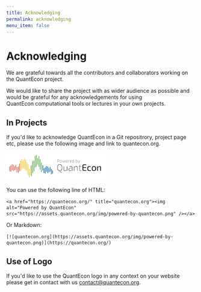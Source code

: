 ```yaml
---
title: Acknowledging
permalink: acknowledging
menu_item: false
---
```

# Acknowledging

We are grateful towards all the contributors and collaborators working on the QuantEcon project.

We would like to share the project with as wider audience as possible and would be grateful for any acknowledgements for using QuantEcon computational tools or lectures in your own projects.

## In Projects

If you'd like to acknowledge QuantEcon in a Git repositrory, project page etc, please use the following image and link to quantecon.org.

![](/assets/img/1558447589_powered-by-quantecon.png?f99bf56837)

You can use the following line of HTML:

    <a href="https://quantecon.org/" title="quantecon.org"><img alt="Powered by QuantEcon" src="https://assets.quantecon.org/img/powered-by-quantecon.png" /></a>

Or Markdown:

    [![quantecon.org](https://assets.quantecon.org/img/powered-by-quantecon.png)](https://quantecon.org/)

## Use of Logo

If you'd like to use the QuantEcon logo in any context on your website please get in contact with us [contact@quantecon.org](mailto:contact@quantecon.org).
